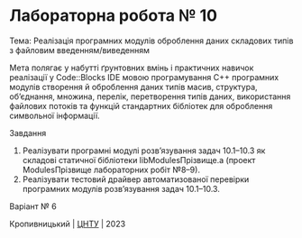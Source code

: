 ﻿# Лабораторна робота № 10

Тема:
Реалізація програмних модулів оброблення даних складових типів з файловим введенням/виведенням

Мета
полягає у набутті ґрунтовних вмінь і практичних
навичок реалізації у Code::Blocks IDE мовою програмування С++
програмних модулів створення й оброблення даних типів масив,
структура, об’єднання, множина, перелік, перетворення типів
даних, використання файлових потоків та функцій стандартних
бібліотек для оброблення символьної інформації. 

Завдання
1. Реалізувати програмні модулі розв’язування задач 10.1–10.3
як складові статичної бібліотеки libModulesПрізвище.а (проект
ModulesПрізвище лабораторних робіт №8–9).
2. Реалізувати тестовий драйвер автоматизованої перевірки
програмних модулів розв’язування задач 10.1–10.3. 

Варіант № 6


Кропивницький | <a href="http://www.kntu.kr.ua/">ЦНТУ</a> | 2023